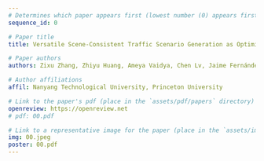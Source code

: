 ```yaml
---
# Determines which paper appears first (lowest number (0) appears first)
sequence_id: 0

# Paper title
title: Versatile Scene-Consistent Traffic Scenario Generation as Optimization with Diffusion

# Paper authors
authors: Zixu Zhang, Zhiyu Huang, Ameya Vaidya, Chen Lv, Jaime Fernández Fisac

# Author affiliations
affil: Nanyang Technological University, Princeton University

# Link to the paper's pdf (place in the `assets/pdf/papers` directory)
openreview: https://openreview.net
# pdf: 00.pdf

# Link to a representative image for the paper (place in the `assets/img/papers` directory)
img: 00.jpeg
poster: 00.pdf
---
```

